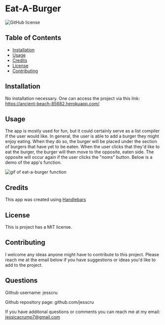 

  # Eat-A-Burger

  ![GitHub license](https://img.shields.io/badge/license-MIT-blue.svg)

  ## Table of Contents 
  
  * [Installation](#installation)
  * [Usage](#usage)
  * [Credits](#credits)
  * [License](#license)
  * [Contributing](#contributing)
  
  ## Installation
  
  No installation necessary. One can access the project via this link: https://ancient-beach-85682.herokuapp.com/
  
  ## Usage 
  
  The app is mostly used for fun, but it could certainly serve as a list compiler if the user would like. In general, the user is able to add a burger they might   enjoy eating. When they do so, the burger will be placed under the section of burgers that have yet to be eaten. When the user clicks that they'd like to eat     the burger, the burger will then move to the opposite, eaten side. The opposite will occur again if the user clicks the "noms" button. Below is a demo of the     app's function.
  
  ![gif of eat-a-burger function](public/assets/eat-burgers.gif)
  
  ## Credits 
  
  This app was created using [Handlebars](https://handlebarsjs.com/)
  
  ## License
  
  This is project has a MIT license. 
  
  ## Contributing
  
  I welcome any ideas anyone might have to contribute to this project. Please reach me at the email below if you have suggestions or ideas you'd like to add to     the project.   
  
  ## Questions 
  
  Github username: jesscru
  
  Github repository page: github.com/jesscru

  If you have additonal questions or comments you can reach me at my email: jessicacrump7@gmail.com
